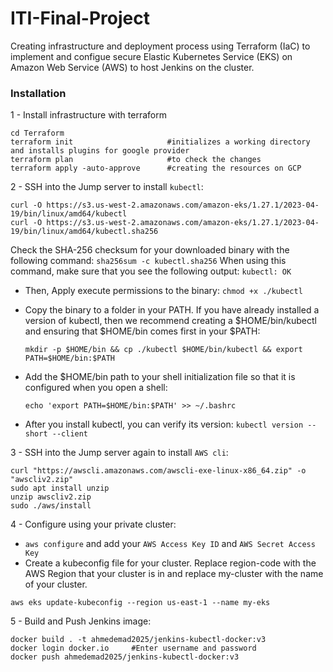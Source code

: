 # ITI-Final-Project
Creating infrastructure and deployment process using Terraform (IaC) to implement and configue secure Elastic Kubernetes Service (EKS) on Amazon Web Service (AWS) to host Jenkins on the cluster.

### Installation
1 - Install infrastructure with terraform
```
cd Terraform
terraform init                     #initializes a working directory and installs plugins for google provider
terraform plan                     #to check the changes
terraform apply -auto-approve      #creating the resources on GCP
```

2 - SSH into the Jump server to install `kubectl`:
```
curl -O https://s3.us-west-2.amazonaws.com/amazon-eks/1.27.1/2023-04-19/bin/linux/amd64/kubectl
curl -O https://s3.us-west-2.amazonaws.com/amazon-eks/1.27.1/2023-04-19/bin/linux/amd64/kubectl.sha256
```
Check the SHA-256 checksum for your downloaded binary with the following command: `sha256sum -c kubectl.sha256`
When using this command, make sure that you see the following output: `kubectl: OK`
- Then, Apply execute permissions to the binary: `chmod +x ./kubectl`
- Copy the binary to a folder in your PATH. If you have already installed a version of kubectl, then we recommend creating a $HOME/bin/kubectl and ensuring that $HOME/bin comes first in your $PATH: 
  ```
  mkdir -p $HOME/bin && cp ./kubectl $HOME/bin/kubectl && export PATH=$HOME/bin:$PATH
  ```

-  Add the $HOME/bin path to your shell initialization file so that it is configured when you open a shell: 
   ```
   echo 'export PATH=$HOME/bin:$PATH' >> ~/.bashrc
   ```
- After you install kubectl, you can verify its version: `kubectl version --short --client`

3 - SSH into the Jump server again to install `AWS cli`:
```
curl "https://awscli.amazonaws.com/awscli-exe-linux-x86_64.zip" -o "awscliv2.zip"
sudo apt install unzip
unzip awscliv2.zip
sudo ./aws/install
```

4 - Configure using your private cluster:
  - `aws configure` and add your `AWS Access Key ID` and `AWS Secret Access Key`
  - Create a kubeconfig file for your cluster. Replace region-code with the AWS Region that your cluster is in and replace my-cluster with the name of your cluster.
  ```
  aws eks update-kubeconfig --region us-east-1 --name my-eks
  ```

5 - Build and Push Jenkins image:
```
docker build . -t ahmedemad2025/jenkins-kubectl-docker:v3
docker login docker.io     #Enter username and password
docker push ahmedemad2025/jenkins-kubectl-docker:v3
```

